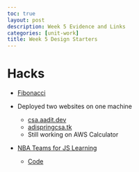 ```yaml
---
toc: true
layout: post
description: Week 5 Evidence and Links
categories: [unit-work]
title: Week 5 Design Starters
---
```


# Hacks

- [Fibonacci](https://aaditgupta21.github.io/fastpages-CSA/unit-work/2022/09/24/fibo.html)

- Deployed two websites on one machine
    - [csa.aadit.dev](https://csa.aadit.dev)
    - [adispringcsa.tk](https://adispringcsa.tk)
    - Still working on AWS Calculator

- [NBA Teams for JS Learning](https://aaditgupta21.github.io/fastpages-CSA/nbateams)
    - [Code](https://github.com/aaditgupta21/fastpages-CSA/blob/master/_pages/week5.html)

